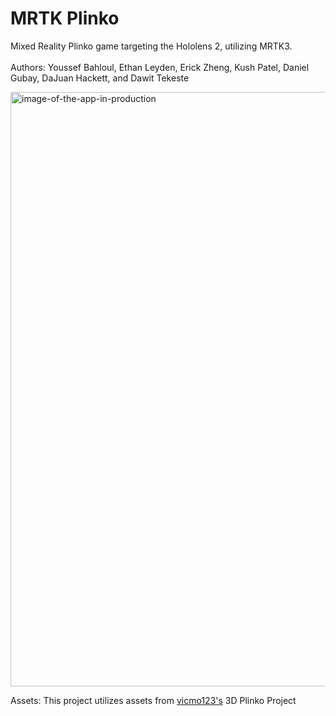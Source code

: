 # MRTK Plinko

Mixed Reality Plinko game targeting the Hololens 2, utilizing MRTK3. <br></br>
Authors: Youssef Bahloul, Ethan Leyden, Erick Zheng, Kush Patel, Daniel Gubay, DaJuan Hackett, and Dawit Tekeste

<img width="951" alt="image-of-the-app-in-production" src="https://github.com/Yousselfie/mrtk_plinko/assets/121636878/883af1d5-8394-416b-8f45-c48dd5abfc4f">


Assets: This project utilizes assets from [vicmo123's](https://github.com/vicmo123/01_Plinko) 3D Plinko Project
